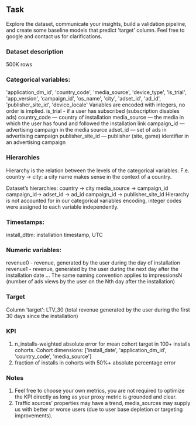 ## Task
Explore the dataset, communicate your insights, build a validation pipeline, and create some baseline models that predict 'target' column. Feel free to google and contact us for clarifications.

### Dataset description
500K rows

### Categorical variables:
'application_dm_id', 'country_code', 'media_source',
'device_type', 'is_trial', 'app_version', 'campaign_id',
'os_name', 'city', 'adset_id', 'ad_id', 'publisher_site_id',
'device_locale'
Variables are encoded with integers, no order is implied.
is_trial - if a user has subscribed (subscription disables ads)
country_code — country of installation
media_source — the media in which the user has found and followed the installation link
campaign_id — advertising campaign in the media source
adset_id — set of ads in advertising campaign
publisher_site_id — publisher (site, game) identifier in an advertising campaign

### Hierarchies
Hierarchy is the relation between the levels of the categorical variables. F.e. country → city: a city name makes sense in the context of a country.

Dataset’s hierarchies:
country → city
media_source → campaign_id
campaign_id→ adset_id → ad_id
campaign_id → publisher_site_id
Hierarchy is not accounted for in our categorical variables encoding, integer codes were assigned to each variable independently.

### Timestamps:
install_dttm: installation timestamp, UTC

### Numeric variables:
revenue0 - revenue, generated by the user during the day of installation
revenue1 - revenue, generated by the user during the next day after the installation date
…
The same naming convention applies to impressionsN (number of ads views by the user on the Nth day after the installation)

### Target
Column ‘target': LTV_30 (total revenue generated by the user during the first 30 days since the installation)

### KPI
1) n_installs-weighted absolute error for mean cohort target in 100+ installs cohorts. Cohort dimensions: ['install_date', 'application_dm_id', 'country_code', 'media_source']
2) fraction of installs in cohorts with 50%+ absolute percentage error

### Notes
1. Feel free to choose your own metrics, you are not required to optimize the KPI directly as long as your proxy metric is grounded and clear.
2. Traffic sources' properties may have a trend, media_sources may supply us with better or worse users (due to user base depletion or targeting improvements).